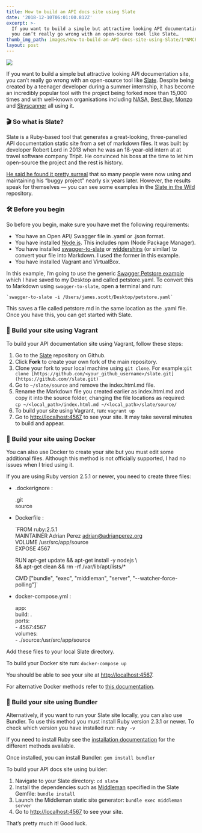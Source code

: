 ```yaml
---
title: How to build an API docs site using Slate
date: '2018-12-10T06:01:00.812Z'
excerpt: >-
  If you want to build a simple but attractive looking API documentation site,
  you can’t really go wrong with an open-source tool like Slate…
thumb_img_path: images/How-to-build-an-API-docs-site-using-Slate/1*NMCPwETJJL7-pIy4XCitYA.png
layout: post
---
```

![](/images/How-to-build-an-API-docs-site-using-Slate/1*NMCPwETJJL7-pIy4XCitYA.png)

If you want to build a simple but attractive looking API documentation site, you can’t really go wrong with an open-source tool like [Slate](https://github.com/lord/slate). Despite being created by a teenager developer during a summer internship, it has become an incredibly popular tool with the project being forked more than 15,000 times and with well-known organisations including [NASA](https://api.nasa.gov/index.html), [Best Buy](https://bestbuyapis.github.io/api-documentation/), [Monzo](https://docs.monzo.com/#introduction) and [Skyscanner](https://skyscanner.github.io/slate/?_ga=1.104705984.172843296.1446781555#api-documentation) all using it.

### 🎬 So what is Slate?

Slate is a Ruby-based tool that generates a great-looking, three-panelled API documentation static site from a set of markdown files. It was built by developer Robert Lord in 2013 when he was an 18-year-old intern at at travel software company Tripit. He convinced his boss at the time to let him open-source the project and the rest is history.

[He said he found it pretty surreal](https://documenter.co.uk/2018/06/18/a-clean-slate-the-story-behind-an-api-docs-tool/) that so many people were now using and maintaining his “buggy project” nearly six years later. However, the results speak for themselves — you can see some examples in the [Slate in the Wild](https://github.com/lord/slate/wiki/Slate-in-the-Wild) repository.

### 🛠️ Before you begin

So before you begin, make sure you have met the following requirements:

*   You have an Open API/ Swagger file in .yaml or .json format.
*   You have installed [Node.js](https://nodejs.org/en/). This includes npm (Node Package Manager).
*   You have installed [swagger-to-slate](https://www.npmjs.com/package/swagger-to-slate) or [widdershins](https://github.com/mermade/widdershins) (or similar) to convert your file into Markdown. I used the former in this example.
*   You have installed Vagrant and VirtualBox.

In this example, I’m going to use the generic [Swagger Petstore example](https://editor.swagger.io/) which I have saved to my Desktop and called petstore.yaml. To convert this to Markdown using `swagger-to-slate`, open a terminal and run:

    `swagger-to-slate -i /Users/james.scott/Desktop/petstore.yaml`

This saves a file called petstore.md in the same location as the .yaml file. Once you have this, you can get started with Slate.

### 🔨 Build your site using Vagrant

To build your API documentation site using Vagrant, follow these steps:

1.  Go to the [Slate](https://github.com/lord/slate) repository on Github.
2.  Click **Fork** to create your own fork of the main repository.
3.  Clone your fork to your local machine using `git clone`. For example:`git clone [https://github.com/<your_github_username>/slate.git](https://github.com//slate.git)`
4.  Go to `~/slate/source` and remove the index.html.md file.
5.  Rename the Markdown file you created earlier as index.html.md and copy it into the source folder, changing the file locations as required:  
    `cp ~/<local_path>/index.html.md ~/<local_path>/slate/source/`
6.  To build your site using Vagrant, run: `vagrant up`
7.  Go to [http://localhost:4567](http://localhost:4567) to see your site. It may take several minutes to build and appear.

### 🐳 Build your site using Docker

You can also use Docker to create your site but you must edit some additional files. Although this method is not officially supported, I had no issues when I tried using it.

If you are using Ruby version 2.5.1 or newer, you need to create three files:

*   .dockerignore :

    .git   
    source

*   Dockerfile :

    `FROM ruby:2.5.1  
    MAINTAINER Adrian Perez <adrian@adrianperez.org>  
    VOLUME /usr/src/app/source  
    EXPOSE 4567  
      
    RUN apt-get update && apt-get install -y nodejs \  
    && apt-get clean && rm -rf /var/lib/apt/lists/*  
      
    CMD ["bundle", "exec", "middleman", "server", "--watcher-force-polling"]`

*   docker-compose.yml :

    app:  
      build: .  
      ports:  
        - 4567:4567  
      volumes:  
        - ./source:/usr/src/app/source

Add these files to your local Slate directory.

To build your Docker site run: `docker-compose up`

You should be able to see your site at [http://localhost:4567](http://localhost:4567).

For alternative Docker methods refer to [this documentation](https://github.com/lord/slate/wiki/Docker).

### 💎 Build your site using Bundler

Alternatively, if you want to run your Slate site locally, you can also use Bundler. To use this method you must install Ruby version 2.3.1 or newer. To check which version you have installed run: `ruby -v`

If you need to install Ruby see the [installation documentation](https://www.ruby-lang.org/en/documentation/installation/) for the different methods available.

Once installed, you can install Bundler: `gem install bundler`

To build your API docs site using builder:

1.  Navigate to your Slate directory: `cd slate`
2.  Install the dependencies such as [Middleman](https://middlemanapp.com/) specified in the Slate Gemfile: `bundle install`
3.  Launch the Middleman static site generator: `bundle exec middleman server`
4.  Go to [http://localhost:4567](http://localhost:4567) to see your site.

That’s pretty much it! Good luck.
